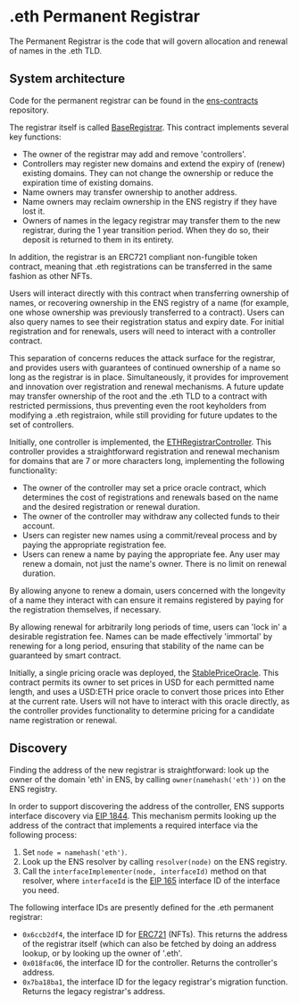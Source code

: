 # .eth Permanent Registrar

The Permanent Registrar is the code that will govern allocation and renewal of names in the .eth TLD.

## System architecture

Code for the permanent registrar can be found in the [ens-contracts](https://github.com/ensdomains/ens-contracts/tree/master/contracts/ethregistrar) repository.

The registrar itself is called [BaseRegistrar](registrar.md). This contract implements several key functions:

* The owner of the registrar may add and remove 'controllers'.
* Controllers may register new domains and extend the expiry of \(renew\) existing domains. They can not change the ownership or reduce the expiration time of existing domains.
* Name owners may transfer ownership to another address.
* Name owners may reclaim ownership in the ENS registry if they have lost it.
* Owners of names in the legacy registrar may transfer them to the new registrar, during the 1 year transition period. When they do so, their deposit is returned to them in its entirety.

In addition, the registrar is an ERC721 compliant non-fungible token contract, meaning that .eth registrations can be transferred in the same fashion as other NFTs.

Users will interact directly with this contract when transferring ownership of names, or recovering ownership in the ENS registry of a name \(for example, one whose ownership was previously transferred to a contract\). Users can also query names to see their registration status and expiry date. For initial registration and for renewals, users will need to interact with a controller contract.

This separation of concerns reduces the attack surface for the registrar, and provides users with guarantees of continued ownership of a name so long as the registrar is in place. Simultaneously, it provides for improvement and innovation over registration and renewal mechanisms. A future update may transfer ownership of the root and the .eth TLD to a contract with restricted permissions, thus preventing even the root keyholders from modifying a .eth registraion, while still providing for future updates to the set of controllers.

Initially, one controller is implemented, the [ETHRegistrarController](controller.md). This controller provides a straightforward registration and renewal mechanism for domains that are 7 or more characters long, implementing the following functionality:

* The owner of the controller may set a price oracle contract, which determines the cost of registrations and renewals based on the name and the desired registration or renewal duration.
* The owner of the controller may withdraw any collected funds to their account.
* Users can register new names using a commit/reveal process and by paying the appropriate registration fee.
* Users can renew a name by paying the appropriate fee. Any user may renew a domain, not just the name's owner. There is no limit on renewal duration.

By allowing anyone to renew a domain, users concerned with the longevity of a name they interact with can ensure it remains registered by paying for the registration themselves, if necessary.

By allowing renewal for arbitrarily long periods of time, users can 'lock in' a desirable registration fee. Names can be made effectively 'immortal' by renewing for a long period, ensuring that stability of the name can be guaranteed by smart contract.

Initially, a single pricing oracle was deployed, the [StablePriceOracle](https://github.com/ensdomains/ens-contracts/blob/master/contracts/ethregistrar/StablePriceOracle.sol). This contract permits its owner to set prices in USD for each permitted name length, and uses a USD:ETH price oracle to convert those prices into Ether at the current rate. Users will not have to interact with this oracle directly, as the controller provides functionality to determine pricing for a candidate name registration or renewal.

## Discovery

Finding the address of the new registrar is straightforward: look up the owner of the domain 'eth' in ENS, by calling `owner(namehash('eth'))` on the ENS registry.

In order to support discovering the address of the controller, ENS supports interface discovery via [EIP 1844](https://eips.ethereum.org/EIPS/eip-1844). This mechanism permits looking up the address of the contract that implements a required interface via the following process:

1. Set `node = namehash('eth')`.
2. Look up the ENS resolver by calling `resolver(node)` on the ENS registry.
3. Call the `interfaceImplementer(node, interfaceId)` method on that resolver, where `interfaceId` is the [EIP 165](https://eips.ethereum.org/EIPS/eip-165) interface ID of the interface you need.

The following interface IDs are presently defined for the .eth permanent registrar:

* `0x6ccb2df4`, the interface ID for [ERC721](https://eips.ethereum.org/EIPS/eip-721) \(NFTs\). This returns the address of the registrar itself \(which can also be fetched by doing an address lookup, or by looking up the owner of '.eth'.
* `0x018fac06`, the interface ID for the controller. Returns the controller's address.
* `0x7ba18ba1`, the interface ID for the legacy registrar's migration function. Returns the legacy registrar's address.

